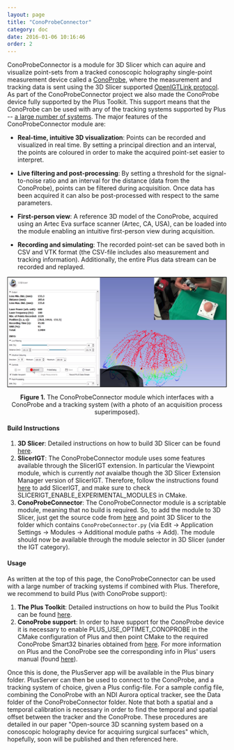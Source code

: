 ```yaml
---
layout: page
title: "ConoProbeConnector"
category: doc
date: 2016-01-06 10:16:46
order: 2
---
```

ConoProbeConnector is a module for 3D Slicer which can aquire and visualize point-sets from a tracked conoscopic holography single-point measurement device called a [ConoProbe](http://www.optimet.com/3dmeasurementsystem-products.php), where the measurement and tracking data is sent using the 3D Slicer supported [OpenIGTLink protocol](http://openigtlink.org/). As part of the ConoProbeConnector project we also made the ConoProbe device fully supported by the Plus Toolkit. This support means that the ConoProbe can be used with any of the tracking systems supported by Plus -- [a large number of systems](http://perk-software.cs.queensu.ca/plus/doc/nightly/user/Devices.html). The major features of the ConoProbeConnector module are:

* **Real-time, intuitive 3D visualization**: Points can be recorded and visualized in real time. By setting a principal direction and an interval, the points are coloured in order to make the acquired point-set easier to interpret. 
  
* **Live filtering and post-processing**: By setting a threshold for the signal-to-noise ratio and an interval for the distance (data from the ConoProbe), points can be filtered during acquisition.  Once data has been acquired it can also be post-processed with respect to the same parameters.
  
* **First-person view**: A reference 3D model of the ConoProbe, acquired using an Artec Eva surface scanner (Artec, CA, USA), can be loaded into the module enabling an intuitive first-person view during acquisition.
  
* **Recording and simulating**: The recorded point-set can be saved both in CSV and VTK format (the CSV-file includes also measurement and tracking information). Additionally, the entire Plus data stream can be recorded and replayed.

<p align="center">
<img src="https://raw.githubusercontent.com/HGGM-LIM/ConoSurf/gh-pages/images/Fig3a.PNG" alt="Fig3a" align="middle" style="width: 600px;"/>
</p>
<p align="center">
<b>Figure 1.</b> The ConoProbeConnector module which interfaces with a ConoProbe and a tracking system (with a photo of an acquisition process superimposed).
</p>

#### Build Instructions
1. **3D Slicer**: Detailed instructions on how to build 3D Slicer can be found [here](http://www.slicer.org/slicerWiki/index.php/Documentation/Nightly/Developers/Build_Instructions).
2. **SlicerIGT**: The ConoProbeConnector module uses some features available through the SlicerIGT extension. In particular the Viewpoint module, which is currently *not* avaialbe though the 3D Slicer Extension Manager version of SlicerIGT. Therefore, follow the instructions found [here](https://github.com/SlicerIGT/SlicerIGT/wiki/Developers-guide) to add SlicerIGT, and make sure to check SLICERIGT_ENABLE_EXPERIMENTAL_MODULES in CMake.
3. **ConoProbeConnector**: The ConoProbeConnector module is a scriptable module, meaning that no build is required. So, to add the module to 3D Slicer, just get the source code from [here](https://github.com/HGGM-LIM/ConoSurf/) and point 3D Slicer to the folder which contains `ConoProbeConnector.py` (via Edit -> Application Settings -> Modules -> Additional module paths -> Add). The module should now be available through the module selector in 3D Slicer (under the IGT category).

#### Usage
As written at the top of this page, the ConoProbeConnector can be used with a large number of tracking systems if combined with Plus. Therefore, we recommend to build Plus (with ConoProbe support):

1. **The Plus Toolkit**: Detailed instructions on how to build the Plus Toolkit can be found [here](https://www.assembla.com/spaces/plus/wiki/Developers_guide). 
2. **ConoProbe support**: In order to have support for the ConoProbe device it is necessary to enable PLUS_USE_OPTIMET_CONOPROBE in the CMake configuration of Plus and then point CMake to the required ConoProbe Smart32 binaries obtained from [here](http://www.optimet.com/smart32-sdk.php). For more information on Plus and the ConoProbe see the corresponding info in Plus' users manual (found [here](http://perk-software.cs.queensu.ca/plus/doc/nightly/user/DeviceOptimetConoProbe.html)).

Once this is done, the PlusServer app will be available in the Plus binary folder. PlusServer can then be used to connect to the ConoProbe, and a tracking system of choice, given a Plus config-file. For a sample config file, combining the ConoProbe with an NDI Aurora optical tracker, see the Data folder of the ConoProbeConnector folder. Note that both a spatial and a temporal calibration is necessary in order to find the temporal and spatial offset between the tracker and the ConoProbe. These procedures are detailed in our paper "Open-source 3D scanning system based on a conoscopic holography device for acquiring surgical surfaces" which, hopefully, soon will be published and then referenced here.